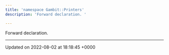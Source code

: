 ```yaml
---
title: 'namespace Gambit::Printers'
description: 'Forward declaration. '

---
```







Forward declaration. 






-------------------------------

Updated on 2022-08-02 at 18:18:45 +0000